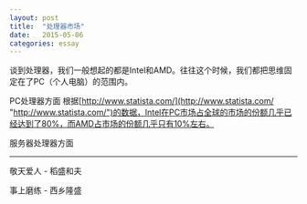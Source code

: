 ```yaml
---
layout: post
title:  "处理器市场"
date:   2015-05-06	
categories: essay
---
```


谈到处理器，我们一般想起的都是Intel和AMD。往往这个时候，我们都把思维固定在了PC（个人电脑）的范围内。


PC处理器方面
根据[http://www.statista.com/](http://www.statista.com/ "http://www.statista.com/")的数据，Intel在PC市场占全球的市场的份额几乎已经达到了80%，而AMD占市场的份额几乎只有10%左右。

服务器处理器方面



* * *
敬天爱人 - 稻盛和夫

事上磨练 - 西乡隆盛
